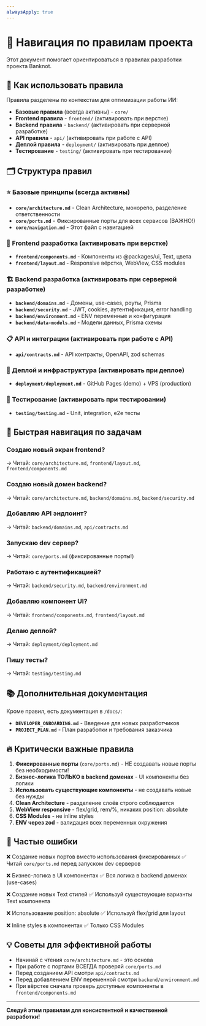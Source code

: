 ```yaml
---
alwaysApply: true
---
```


# 🧭 Навигация по правилам проекта

Этот документ помогает ориентироваться в правилах разработки проекта Banknot.

## 📖 Как использовать правила

Правила разделены по контекстам для оптимизации работы ИИ:

- **Базовые правила** (всегда активны) - `core/`
- **Frontend правила** - `frontend/` (активировать при верстке)
- **Backend правила** - `backend/` (активировать при серверной разработке)
- **API правила** - `api/` (активировать при работе с API)
- **Деплой правила** - `deployment/` (активировать при деплое)
- **Тестирование** - `testing/` (активировать при тестировании)

## 🗂️ Структура правил

### ⭐ Базовые принципы (всегда активны)

- **`core/architecture.md`** - Clean Architecture, монорепо, разделение ответственности
- **`core/ports.md`** - Фиксированные порты для всех сервисов (ВАЖНО!)
- **`core/navigation.md`** - Этот файл с навигацией

### 🎨 Frontend разработка (активировать при верстке)

- **`frontend/components.md`** - Компоненты из @packages/ui, Text, цвета
- **`frontend/layout.md`** - Responsive вёрстка, WebView, CSS modules

### 🏗️ Backend разработка (активировать при серверной разработке)

- **`backend/domains.md`** - Домены, use-cases, роуты, Prisma
- **`backend/security.md`** - JWT, cookies, аутентификация, error handling
- **`backend/environment.md`** - ENV переменные и конфигурация
- **`backend/data-models.md`** - Модели данных, Prisma схемы

### 📋 API и интеграции (активировать при работе с API)

- **`api/contracts.md`** - API контракты, OpenAPI, zod schemas

### 🚀 Деплой и инфраструктура (активировать при деплое)

- **`deployment/deployment.md`** - GitHub Pages (demo) + VPS (production)

### 🧪 Тестирование (активировать при тестировании)

- **`testing/testing.md`** - Unit, integration, e2e тесты

## 🎯 Быстрая навигация по задачам

### Создаю новый экран frontend?
→ Читай: `core/architecture.md`, `frontend/layout.md`, `frontend/components.md`

### Создаю новый домен backend?
→ Читай: `core/architecture.md`, `backend/domains.md`, `backend/security.md`

### Добавляю API эндпоинт?
→ Читай: `backend/domains.md`, `api/contracts.md`

### Запускаю dev сервер?
→ Читай: `core/ports.md` (фиксированные порты!)

### Работаю с аутентификацией?
→ Читай: `backend/security.md`, `backend/environment.md`

### Добавляю компонент UI?
→ Читай: `frontend/components.md`, `frontend/layout.md`

### Делаю деплой?
→ Читай: `deployment/deployment.md`

### Пишу тесты?
→ Читай: `testing/testing.md`

## 📚 Дополнительная документация

Кроме правил, есть документация в `/docs/`:

- **`DEVELOPER_ONBOARDING.md`** - Введение для новых разработчиков
- **`PROJECT_PLAN.md`** - План разработки и требования заказчика

## 🔥 Критически важные правила

1. **Фиксированные порты** (`core/ports.md`) - НЕ создавать новые порты без необходимости!
2. **Бизнес-логика ТОЛЬКО в backend доменах** - UI компоненты без логики
3. **Использовать существующие компоненты** - не создавать новые без нужды
4. **Clean Architecture** - разделение слоёв строго соблюдается
5. **WebView responsive** - flex/grid, rem/%, никаких position: absolute
6. **CSS Modules** - не inline styles
7. **ENV через zod** - валидация всех переменных окружения

## 🚨 Частые ошибки

❌ Создание новых портов вместо использования фиксированных
✅ Читай `core/ports.md` перед запуском dev серверов

❌ Бизнес-логика в UI компонентах
✅ Вся логика в backend доменах (use-cases)

❌ Создание новых Text стилей
✅ Используй существующие варианты Text компонента

❌ Использование position: absolute
✅ Используй flex/grid для layout

❌ Inline styles в компонентах
✅ Только CSS Modules

## 💡 Советы для эффективной работы

- Начинай с чтения `core/architecture.md` - это основа
- При работе с портами ВСЕГДА проверяй `core/ports.md`
- Перед созданием API смотри `api/contracts.md`
- Перед добавлением ENV переменной смотри `backend/environment.md`
- При вёрстке сначала проверь доступные компоненты в `frontend/components.md`

---

**Следуй этим правилам для консистентной и качественной разработки!**

